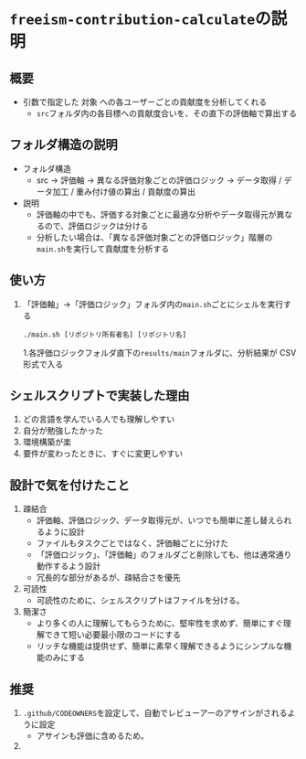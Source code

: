 # `freeism-contribution-calculate`の説明

## 概要

- 引数で指定した 対象 への各ユーザーごとの貢献度を分析してくれる
  - `src`フォルダ内の各目標への貢献度合いを、その直下の評価軸で算出する

## フォルダ構造の説明

- フォルダ構造
  - src -> 評価軸 -> 異なる評価対象ごとの評価ロジック -> データ取得 / データ加工 / 重み付け値の算出 / 貢献度の算出
- 説明
  - 評価軸の中でも、評価する対象ごとに最適な分析やデータ取得元が異なるので、評価ロジックは分ける
  - 分析したい場合は、「異なる評価対象ごとの評価ロジック」階層の`main.sh`を実行して貢献度を分析する

## 使い方

1. 「評価軸」->「評価ロジック」フォルダ内の`main.sh`ごとにシェルを実行する
   ```shell
   ./main.sh [リポジトリ所有者名] [リポジトリ名]
   ```
   1.各評価ロジックフォルダ直下の`results/main`フォルダに、分析結果が CSV 形式で入る

## シェルスクリプトで実装した理由

1. どの言語を学んでいる人でも理解しやすい
2. 自分が勉強したかった
3. 環境構築が楽
4. 要件が変わったときに、すぐに変更しやすい

## 設計で気を付けたこと

1. 疎結合
   - 評価軸、評価ロジック、データ取得元が、いつでも簡単に差し替えられるように設計
   - ファイルもタスクごとではなく、評価軸ごとに分けた
   - 「評価ロジック」、「評価軸」のフォルダごと削除しても、他は通常通り動作するよう設計
   - 冗長的な部分があるが、疎結合さを優先
1. 可読性
   - 可読性のために、シェルスクリプトはファイルを分ける。
1. 簡潔さ
   - より多くの人に理解してもらうために、堅牢性を求めず、簡単にすぐ理解できて短い必要最小限のコードにする
   - リッチな機能は提供せず、簡単に素早く理解できるようにシンプルな機能のみにする

## 推奨

1. `.github/CODEOWNERS`を設定して、自動でレビューアーのアサインがされるように設定
   - アサインも評価に含めるため。
2.
